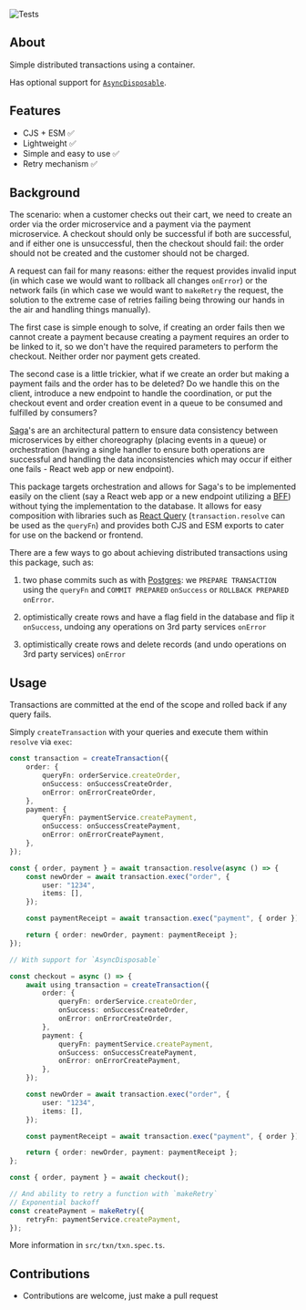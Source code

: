 ![Tests](https://github.com/nmathew98/txn/actions/workflows/main.yml/badge.svg)

## About

Simple distributed transactions using a container.

Has optional support for [`AsyncDisposable`](https://github.com/tc39/proposal-explicit-resource-management).

## Features

-   CJS + ESM ✅
-   Lightweight ✅
-   Simple and easy to use ✅
-   Retry mechanism ✅

## Background

The scenario: when a customer checks out their cart, we need to create an order via the order microservice and a payment via the payment microservice. A checkout should only be successful if both are successful, and if either one is unsuccessful, then the checkout should fail: the order should not be created and the customer should not be charged.

A request can fail for many reasons: either the request provides invalid input (in which case we would want to rollback all changes `onError`) or the network fails (in which case we would want to `makeRetry` the request, the solution to the extreme case of retries failing being throwing our hands in the air and handling things manually).

The first case is simple enough to solve, if creating an order fails then we cannot create a payment because creating a payment requires an order to be linked to it, so we don't have the required parameters to perform the checkout. Neither order nor payment gets created.

The second case is a little trickier, what if we create an order but making a payment fails and the order has to be deleted? Do we handle this on the client, introduce a new endpoint to handle the coordination, or put the checkout event and order creation event in a queue to be consumed and fulfilled by consumers?

[Saga](https://microservices.io/patterns/data/saga.html)'s are an architectural pattern to ensure data consistency between microservices by either choreography (placing events in a queue) or orchestration (having a single handler to ensure both operations are successful and handling the data inconsistencies which may occur if either one fails - React web app or new endpoint).

This package targets orchestration and allows for Saga's to be implemented easily on the client (say a React web app or a new endpoint utilizing a [BFF](https://microservices.io/patterns/apigateway.html)) without tying the implementation to the database. It allows for easy composition with libraries such as [React Query](https://tanstack.com/query/v3/) (`transaction.resolve` can be used as the `queryFn`) and provides both CJS and ESM exports to cater for use on the backend or frontend.

There are a few ways to go about achieving distributed transactions using this package, such as:
1. two phase commits such as with [Postgres](https://www.postgresql.org/docs/current/two-phase.html#TWO-PHASE): we `PREPARE TRANSACTION` using the `queryFn` and `COMMIT PREPARED` `onSuccess` or `ROLLBACK PREPARED` `onError`.

2. optimistically create rows and have a flag field in the database and flip it `onSuccess`, undoing any operations on 3rd party services `onError`

3. optimistically create rows and delete records (and undo operations on 3rd party services) `onError`

## Usage

Transactions are committed at the end of the scope and rolled back if any query fails.

Simply `createTransaction` with your queries and execute them within `resolve` via `exec`:

```typescript
const transaction = createTransaction({
	order: {
		queryFn: orderService.createOrder,
		onSuccess: onSuccessCreateOrder,
		onError: onErrorCreateOrder,
	},
	payment: {
		queryFn: paymentService.createPayment,
		onSuccess: onSuccessCreatePayment,
		onError: onErrorCreatePayment,
	},
});

const { order, payment } = await transaction.resolve(async () => {
	const newOrder = await transaction.exec("order", {
		user: "1234",
		items: [],
	});

	const paymentReceipt = await transaction.exec("payment", { order });

	return { order: newOrder, payment: paymentReceipt };
});

// With support for `AsyncDisposable`

const checkout = async () => {
	await using transaction = createTransaction({
		order: {
			queryFn: orderService.createOrder,
			onSuccess: onSuccessCreateOrder,
			onError: onErrorCreateOrder,
		},
		payment: {
			queryFn: paymentService.createPayment,
			onSuccess: onSuccessCreatePayment,
			onError: onErrorCreatePayment,
		},
	});

	const newOrder = await transaction.exec("order", {
		user: "1234",
		items: [],
	});

	const paymentReceipt = await transaction.exec("payment", { order });

	return { order: newOrder, payment: paymentReceipt };
};

const { order, payment } = await checkout();

// And ability to retry a function with `makeRetry`
// Exponential backoff
const createPayment = makeRetry({
	retryFn: paymentService.createPayment,
});
```

More information in `src/txn/txn.spec.ts`.

## Contributions

-   Contributions are welcome, just make a pull request
